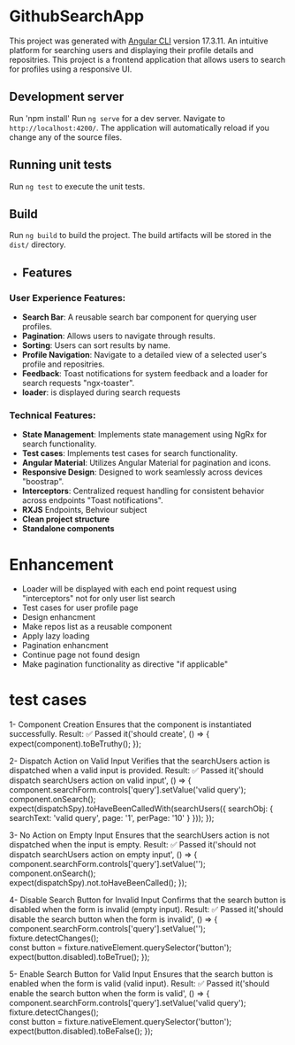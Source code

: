 # GithubSearchApp
This project was generated with [Angular CLI](https://github.com/angular/angular-cli) version 17.3.11.
An intuitive platform for searching users and displaying their profile details and repositries.
This project is a frontend application that allows users to search for profiles using a responsive UI. 

## Development server
Run 'npm install'
Run `ng serve` for a dev server. Navigate to `http://localhost:4200/`. The application will automatically reload if you change any of the source files.

## Running unit tests
Run `ng test` to execute the unit tests.

## Build
Run `ng build` to build the project. The build artifacts will be stored in the `dist/` directory.

- ## Features

### User Experience Features:
- **Search Bar**: A reusable search bar component for querying user profiles.
- **Pagination**: Allows users to navigate through results.
- **Sorting**: Users can sort results by name.
- **Profile Navigation**: Navigate to a detailed view of a selected user's profile and repositries.
- **Feedback**: Toast notifications for system feedback and a loader for search requests "ngx-toaster".
- **loader**: is displayed during search requests

### Technical Features:
- **State Management**: Implements state management using NgRx for search functionality.
- **Test cases**: Implements test cases for search functionality.
- **Angular Material**: Utilizes Angular Material for pagination and icons.
- **Responsive Design**: Designed to work seamlessly across devices "boostrap".
- **Interceptors**: Centralized request handling for consistent behavior across endpoints "Toast notifications".
- **RXJS** Endpoints, Behviour subject
- **Clean project structure**
- **Standalone components**

# Enhancement
- Loader will be displayed with each end point request using "interceptors" not for only user list search
- Test cases for user profile page
- Design enhancment
- Make repos list as a reusable component
- Apply lazy loading
- Pagination enhancment
- Continue page not found design
- Make pagination functionality as directive "if applicable"

# test cases
1- Component Creation
  Ensures that the component is instantiated successfully.
  Result: ✅ Passed
  it('should create', () => {
    expect(component).toBeTruthy();
  });

2- Dispatch Action on Valid Input
  Verifies that the searchUsers action is dispatched when a valid input is provided.
  Result: ✅ Passed
  it('should dispatch searchUsers action on valid input', () => {
    component.searchForm.controls['query'].setValue('valid query');
    component.onSearch(); 
    expect(dispatchSpy).toHaveBeenCalledWith(searchUsers({ searchObj: { searchText: 'valid query', page: '1', perPage: '10' } }));
  });

3- No Action on Empty Input
  Ensures that the searchUsers action is not dispatched when the input is empty.
  Result: ✅ Passed
  it('should not dispatch searchUsers action on empty input', () => {
    component.searchForm.controls['query'].setValue('');
    component.onSearch();  
    expect(dispatchSpy).not.toHaveBeenCalled();
  });

4- Disable Search Button for Invalid Input
  Confirms that the search button is disabled when the form is invalid (empty input).
  Result: ✅ Passed
  it('should disable the search button when the form is invalid', () => {
    component.searchForm.controls['query'].setValue('');
    fixture.detectChanges();  
    const button = fixture.nativeElement.querySelector('button');
    expect(button.disabled).toBeTrue();
  });

5- Enable Search Button for Valid Input
  Ensures that the search button is enabled when the form is valid (valid input).
  Result: ✅ Passed
  it('should enable the search button when the form is valid', () => {
    component.searchForm.controls['query'].setValue('valid query');
    fixture.detectChanges();  
    const button = fixture.nativeElement.querySelector('button');
    expect(button.disabled).toBeFalse();
  });



